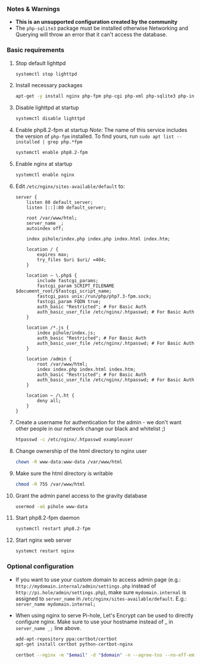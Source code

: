 ### Notes & Warnings

- **This is an unsupported configuration created by the community**
- The `php-sqlite3` package must be installed otherwise Networking and Querying will throw an error that it can't access the database.

### Basic requirements

1. Stop default lighttpd

    ```bash
    systemctl stop lighttpd
    ```

2. Install necessary packages

    ```bash
    apt-get -y install nginx php-fpm php-cgi php-xml php-sqlite3 php-intl apache2-utils
    ```

3. Disable lighttpd at startup

    ```bash
    systemctl disable lighttpd
    ```

4. Enable php8.2-fpm at startup
    *Note:* The name of this service includes the version of `php-fpm` installed. To find yours, run `sudo apt list --installed | grep php.*fpm`

    ```bash
    systemctl enable php8.2-fpm
    ```

6. Enable nginx at startup

    ```bash
    systemctl enable nginx
    ```

7. Edit `/etc/nginx/sites-available/default` to:

    ```nginx
    server {
        listen 80 default_server;
        listen [::]:80 default_server;

        root /var/www/html;
        server_name _;
        autoindex off;

        index pihole/index.php index.php index.html index.htm;

        location / {
            expires max;
            try_files $uri $uri/ =404;
        }

        location ~ \.php$ {
            include fastcgi_params;
            fastcgi_param SCRIPT_FILENAME $document_root/$fastcgi_script_name;
            fastcgi_pass unix:/run/php/php7.3-fpm.sock;
            fastcgi_param FQDN true;
            auth_basic "Restricted"; # For Basic Auth
            auth_basic_user_file /etc/nginx/.htpasswd; # For Basic Auth
        }

        location /*.js {
            index pihole/index.js;
            auth_basic "Restricted"; # For Basic Auth
            auth_basic_user_file /etc/nginx/.htpasswd; # For Basic Auth
        }

        location /admin {
            root /var/www/html;
            index index.php index.html index.htm;
            auth_basic "Restricted"; # For Basic Auth
            auth_basic_user_file /etc/nginx/.htpasswd; # For Basic Auth
        }

        location ~ /\.ht {
            deny all;
        }
    }
    ```

8. Create a username for authentication for the admin - we don't want other people in our network change our black and whitelist ;)

    ```bash
    htpasswd -c /etc/nginx/.htpasswd exampleuser
    ```

9. Change ownership of the html directory to nginx user

    ```bash
    chown -R www-data:www-data /var/www/html
    ```

10. Make sure the html directory is writable

    ```bash
    chmod -R 755 /var/www/html
    ```

11. Grant the admin panel access to the gravity database

    ```bash
    usermod -aG pihole www-data
    ```

12. Start php8.2-fpm daemon

    ```bash
    systemctl restart php8.2-fpm
    ```

13. Start nginx web server

    ```bash
    systemct restart nginx
    ```

### Optional configuration

- If you want to use your custom domain to access admin page (e.g.: `http://mydomain.internal/admin/settings.php` instead of `http://pi.hole/admin/settings.php`), make sure `mydomain.internal` is assigned to `server_name` in `/etc/nginx/sites-available/default`. E.g.: `server_name mydomain.internal;`

- When using nginx to serve Pi-hole, Let's Encrypt can be used to directly configure nginx. Make sure to use your hostname instead of _ in `server_name _;` line above.

    ```bash
    add-apt-repository ppa:certbot/certbot
    apt-get install certbot python-certbot-nginx

    certbot --nginx -m "$email" -d "$domain" -n --agree-tos --no-eff-email
    ```

